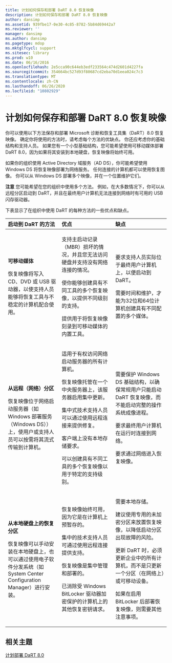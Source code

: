 ```yaml
---
title: 计划如何保存和部署 DaRT 8.0 恢复映像
description: 计划如何保存和部署 DaRT 8.0 恢复映像
author: dansimp
ms.assetid: 939fbe17-0e30-4c85-8782-5b84d69442a7
ms.reviewer: ''
manager: dansimp
ms.author: dansimp
ms.pagetype: mdop
ms.mktglfcycl: support
ms.sitesec: library
ms.prod: w10
ms.date: 06/16/2016
ms.openlocfilehash: 2e5cca90c644eb3edf233564c474d2601d4227fa
ms.sourcegitcommit: 354664bc527d93f80687cd2eba70d1eea024c7c3
ms.translationtype: MT
ms.contentlocale: zh-CN
ms.lasthandoff: 06/26/2020
ms.locfileid: "10802929"
---
```

# 计划如何保存和部署 DaRT 8.0 恢复映像


你可以使用以下方法保存和部署 Microsoft 诊断和恢复工具集（DaRT）8.0 恢复映像。 确定你将使用的方法时，请考虑每个方法的优缺点。 你还应考虑你的基础结构和支持人员。 如果您有一个小型基础结构，您可能希望使用可移动媒体部署 DaRT 8.0，因为如果将其安装到本地硬盘，恢复映像将始终可用。

如果你的组织使用 Active Directory 域服务（AD DS），你可能希望使用 Windows DS 将恢复映像部署为网络服务。 任何连接的计算机都可以使用恢复图像。 你可以从 Windows DS 部署多个映像，并在一个位置维护它们。

**注意** 您可能希望在您的组织中使用多个方法。 例如，在大多数情况下，你可以从远程分区启动到 DaRT，并且在最终用户计算机无法连接到网络时有可用的 USB 闪存驱动器。

 

下表显示了在组织中使用 DaRT 的每种方法的一些优点和缺点。

<table>
<colgroup>
<col width="33%" />
<col width="33%" />
<col width="33%" />
</colgroup>
<thead>
<tr class="header">
<th align="left">启动到 DaRT 的方法</th>
<th align="left">优点</th>
<th align="left">缺点</th>
</tr>
</thead>
<tbody>
<tr class="odd">
<td align="left"><p><strong>可移动媒体</strong></p>
<p>恢复映像将写入 CD、DVD 或 USB 驱动器，以使支持人员能够将恢复工具与不稳定的计算机配合使用。</p></td>
<td align="left"><p>支持主启动记录（MBR）损坏的情况，并且您无法访问硬盘并支持没有网络连接的情况。</p>
<p>使你能够创建具有不同工具的多个恢复映像，以提供不同级别的支持。</p>
<p>提供用于将恢复映像刻录到可移动媒体的内置工具。</p></td>
<td align="left"><p>要求支持人员实际位于最终用户计算机上，以便启动到 DaRT。</p>
<p>需要时间和维护，才能为32位和64位计算机创建具有不同配置的多个媒体。</p></td>
</tr>
<tr class="even">
<td align="left"><p><strong>从远程（网络）分区</strong></p>
<p>恢复映像位于网络启动服务器（如 Windows 部署服务（Windows DS））上，使用户或支持人员可以按需将其流式传输到计算机。</p></td>
<td align="left"><p>适用于有权访问网络启动服务器的所有计算机。</p>
<p>恢复映像托管在一个中央服务器上，该服务器启用集中更新。</p>
<p>集中式技术支持人员可以通过使用远程连接来提供修复。</p>
<p>客户端上没有本地存储要求。</p>
<p>可以创建具有不同工具的多个恢复映像以用于特定的支持级别。</p></td>
<td align="left"><p>需要保护 Windows DS 基础结构，以确保常规用户只能启动 DaRT 恢复映像，而不能启动完整的操作系统成像进程。</p>
<p></p>
<p></p>
<p>要求最终用户计算机在运行时连接到网络。</p>
<p>要求通过网络进入恢复映像。</p></td>
</tr>
<tr class="odd">
<td align="left"><p><strong>从本地硬盘上的恢复分区</strong></p>
<p>恢复映像可以手动安装在本地硬盘上，也可以通过使用电子软件分发系统（如 System Center Configuration Manager）进行安装。</p></td>
<td align="left"><p>恢复映像始终可用，因为它是在计算机上预暂存的。</p>
<p>集中的技术支持人员可通过使用远程连接提供支持。</p>
<p>恢复映像是集中管理和部署的。</p>
<p>已消除受 Windows BitLocker 驱动器加密保护的计算机上的其他恢复密钥请求。</p></td>
<td align="left"><p>需要本地存储。</p>
<p>建议使用专用的未加密分区来放置恢复映像，以降低启动分区出现故障的风险。</p>
<p>更新 DaRT 时，必须更新企业中的所有计算机，而不是只更新一个分区（在网络上）或可移动设备。</p>
<p>如果在启用 BitLocker 后部署恢复映像，则需要其他注意事项。</p></td>
</tr>
</tbody>
</table>

 

## 相关主题


[计划部署 DaRT 8.0](planning-to-deploy-dart-80-dart-8.md)

 

 





